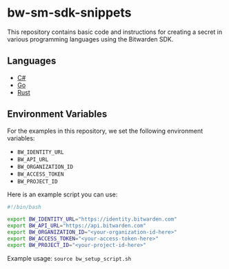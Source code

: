 # bw-sm-sdk-snippets

This repository contains basic code and instructions for creating a secret in various programming languages using the Bitwarden SDK.

## Languages

- [C#](./sdk-cs/instructions.md)
- [Go](./sdk-go/instructions.md)
- [Rust](./sdk-rust/instructions.md)

## Environment Variables

For the examples in this repository, we set the following environment variables:
- `BW_IDENTITY_URL`
- `BW_API_URL`
- `BW_ORGANIZATION_ID`
- `BW_ACCESS_TOKEN`
- `BW_PROJECT_ID`

Here is an example script you can use:

```bash
#!/bin/bash

export BW_IDENTITY_URL="https://identity.bitwarden.com"
export BW_API_URL="https://api.bitwarden.com"
export BW_ORGANIZATION_ID="<your-organization-id-here>"
export BW_ACCESS_TOKEN="<your-access-token-here>"
export BW_PROJECT_ID="<your-project-id-here>"
```

Example usage: `source bw_setup_script.sh`
